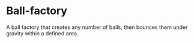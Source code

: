 # Ball-factory
A ball factory that creates any number of balls, then bounces them under gravity within a defined area.
